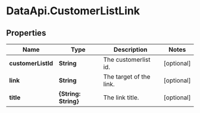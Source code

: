 # DataApi.CustomerListLink

## Properties

Name | Type | Description | Notes
------------ | ------------- | ------------- | -------------
**customerListId** | **String** | The customerlist id. | [optional] 
**link** | **String** | The target of the link. | [optional] 
**title** | **{String: String}** | The link title. | [optional] 


